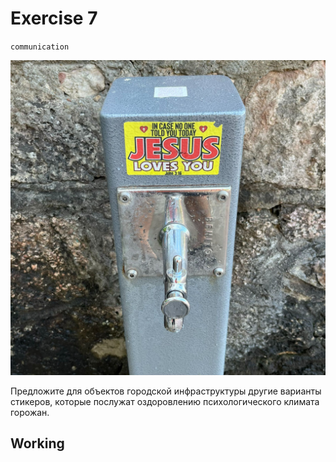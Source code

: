 # Exercise 7

`communication`

![exersice7](./exercise7.jpg)

Предложите для объектов городской инфраструктуры другие варианты стикеров, которые послужат оздоровлению психологического климата горожан.

## Working